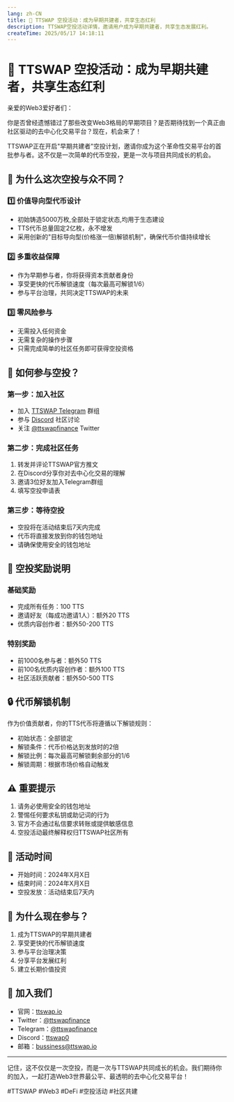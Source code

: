 ```yaml
---
lang: zh-CN
title: 🌟 TTSWAP 空投活动：成为早期共建者，共享生态红利
description: TTSWAP空投活动详情，邀请用户成为早期共建者，共享生态发展红利。
createTime: 2025/05/17 14:18:11
---
```



# 🌟 TTSWAP 空投活动：成为早期共建者，共享生态红利

亲爱的Web3爱好者们：

你是否曾经遗憾错过了那些改变Web3格局的早期项目？是否期待找到一个真正由社区驱动的去中心化交易平台？现在，机会来了！

TTSWAP正在开启"早期共建者"空投计划，邀请你成为这个革命性交易平台的首批参与者。这不仅是一次简单的代币空投，更是一次与项目共同成长的机会。

## 💫 为什么这次空投与众不同？

### 1️⃣ 价值导向型代币设计
- 初始铸造5000万枚,全部处于锁定状态,均用于生态建设
- TTS代币总量固定2亿枚，永不增发
- 采用创新的"目标导向型(价格涨一倍)解锁机制"，确保代币价值持续增长

### 2️⃣ 多重收益保障
- 作为早期参与者，你将获得资本贡献者身份
- 享受更快的代币解锁速度（每次最高可解锁1/6）
- 参与平台治理，共同决定TTSWAP的未来

### 3️⃣ 零风险参与
- 无需投入任何资金
- 无需复杂的操作步骤
- 只需完成简单的社区任务即可获得空投资格

## 🎯 如何参与空投？

### 第一步：加入社区
- 加入 [TTSWAP Telegram](https://t.me/ttswapfinance) 群组
- 参与 [Discord](https://discord.com/invite/XygqnmQgX3) 社区讨论
- 关注 [@ttswapfinance](https://x.com/ttswapfinance) Twitter

### 第二步：完成社区任务
1. 转发并评论TTSWAP官方推文
2. 在Discord分享你对去中心化交易的理解
3. 邀请3位好友加入Telegram群组
4. 填写空投申请表

### 第三步：等待空投
- 空投将在活动结束后7天内完成
- 代币将直接发放到你的钱包地址
- 请确保使用安全的钱包地址

## 💎 空投奖励说明

### 基础奖励
- 完成所有任务：100 TTS
- 邀请好友（每成功邀请1人）：额外20 TTS
- 优质内容创作者：额外50-200 TTS

### 特别奖励
- 前1000名参与者：额外50 TTS
- 前100名优质内容创作者：额外100 TTS
- 社区活跃贡献者：额外50-500 TTS

## 🔒 代币解锁机制

作为价值贡献者，你的TTS代币将遵循以下解锁规则：
- 初始状态：全部锁定
- 解锁条件：代币价格达到发放时的2倍
- 解锁比例：每次最高可解锁剩余部分的1/6
- 解锁周期：根据市场价格自动触发

## ⚠️ 重要提示

1. 请务必使用安全的钱包地址
2. 警惕任何要求私钥或助记词的行为
3. 官方不会通过私信要求转账或提供敏感信息
4. 空投活动最终解释权归TTSWAP社区所有

## 🎉 活动时间

- 开始时间：2024年X月X日
- 结束时间：2024年X月X日
- 空投发放：活动结束后7天内

## 💫 为什么现在参与？

1. 成为TTSWAP的早期共建者
2. 享受更快的代币解锁速度
3. 参与平台治理决策
4. 分享平台发展红利
5. 建立长期价值投资

## 📢 加入我们

- 官网：[ttswap.io](https://ttswap.io)
- Twitter：[@ttswapfinance](https://x.com/ttswapfinance)
- Telegram：[@ttswapfinance](https://t.me/ttswapfinance)
- Discord：[ttswap0](https://discord.com/invite/XygqnmQgX3)
- 邮箱：bussiness@ttswap.io

---

记住，这不仅仅是一次空投，而是一次与TTSWAP共同成长的机会。我们期待你的加入，一起打造Web3世界最公平、最透明的去中心化交易平台！

#TTSWAP #Web3 #DeFi #空投活动 #社区共建 